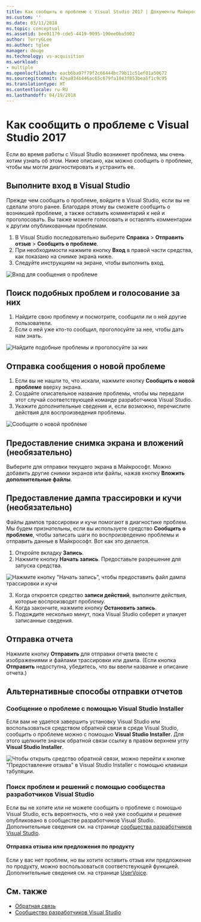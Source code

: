 ```yaml
---
title: Как сообщить о проблеме с Visual Studio 2017 | Документы Майкрософт
ms.custom: ''
ms.date: 03/11/2018
ms.topic: conceptual
ms.assetid: bee01179-cde5-4419-9095-190ee0ba5902
author: TerryGLee
ms.author: tglee
manager: douge
ms.technology: vs-acquisition
ms.workload:
- multiple
ms.openlocfilehash: eacb6ba97f79f2c66444bc79b11c51ef01a50672
ms.sourcegitcommit: 42ea834b446ac65c679fa1043f853bea5f1c9c95
ms.translationtype: HT
ms.contentlocale: ru-RU
ms.lasthandoff: 04/19/2018
---
```

# <a name="how-to-report-a-problem-with-visual-studio-2017"></a>Как сообщить о проблеме с Visual Studio 2017

Если во время работы с Visual Studio возникнет проблема, мы очень хотим узнать об этом. Ниже описано, как можно сообщить о проблеме, чтобы мы могли диагностировать и устранить ее.

## <a name="sign-in-to-visual-studio"></a>Выполните вход в Visual Studio

Прежде чем сообщать о проблеме, войдите в Visual Studio, если вы не сделали этого ранее. Благодаря этому вы сможете сообщить о возникшей проблеме, а также оставить комментарий к ней и проголосовать. Вы также можете голосовать и оставлять комментарии к другим опубликованным проблемам.

1. В Visual Studio последовательно выберите **Справка** > **Отправить отзыв** > **Сообщить о проблеме**.
2. При необходимости нажмите кнопку **Вход** в правой части средства, как показано на снимке экрана ниже.
3. Следуйте инструкциям на экране, чтобы выполнить вход.

 ![Вход для сообщения о проблеме](../ide/media/sign-in-new-ux.png "Вход для сообщения о проблеме")  

## Поиск подобных проблем и голосование за них<a name="search_and_vote"></a>

1. Найдите свою проблему и посмотрите, сообщили ли о ней другие пользователи.
2. Если о ней уже кто-то сообщил, проголосуйте за нее, чтобы дать нам знать.

  ![Найдите подобные проблемы и проголосуйте за них](../ide/media/search-and-vote.png "Найдите подобные проблемы и проголосуйте за них")

## Отправка сообщения о новой проблеме<a name="report_new_problem"></a>

1. Если вы не нашли то, что искали, нажмите кнопку **Сообщить о новой проблеме** вверху экрана.
2. Создайте описательное название проблемы, чтобы мы передали этот случай соответствующей команде разработчиков Visual Studio.
3. Укажите дополнительные сведения и, если возможно, перечислите действия для воспроизведения проблемы.

  ![Сообщите о новой проблеме](../ide/media/report-new-problem.png "Сообщите о новой проблеме")

## Предоставление снимка экрана и вложений (необязательно) <a name="provide_screenshots"></a>

 Выберите для отправки текущего экрана в Майкрософт. Можно добавить другие снимки экранов или файлы, нажав кнопку **Вложить дополнительные файлы**.

## Предоставление дампа трассировки и кучи (необязательно) <a name="provide_a_trace_and_heap_dump"></a>

Файлы дампов трассировки и кучи помогают в диагностике проблем. Мы будем признательны, если вы используете средство **Сообщить о проблеме**, чтобы записать шаги по воспроизведению проблемы и отправить данные в Майкрософт. Вот как это делается.

1. Откройте вкладку **Запись**.
2. Нажмите кнопку **Начать запись**. Предоставьте разрешение для запуска средства.

  ![Нажмите кнопку "Начать запись", чтобы предоставить файл дампа трассировки и кучи](../ide/media/record-dialog-box.png "Предоставьте файлы дампов трассировки и кучи")

3. Когда откроется средство **записи действий**, выполните действия, которые воспроизводят проблему.
4. Когда закончите, нажмите кнопку **Остановить запись**.
5. Подождите несколько минут, пока Visual Studio соберет и упакует записанные сведения.

## Отправка отчета <a name="submit_the_report"></a>

 Нажмите кнопку **Отправить** для отправки отчета вместе с изображениями и файлами трассировки или дампа. (Если кнопка **Отправить** недоступна, убедитесь, что вы ввели название и описание отчета.)

## Альтернативные способы отправки отчетов <a name="alternate_reporting"></a>

### <a name="report-a-problem-by-using-the-visual-studio-installer"></a>Сообщение о проблеме с помощью Visual Studio Installer

Если вам не удается завершить установку Visual Studio или воспользоваться средством обратной связи в среде Visual Studio, сообщить о проблеме можно с помощью **Visual Studio Installer**. Для этого щелкните значок обратной связи ссылку в правом верхнем углу **Visual Studio Installer**.

 ![Чтобы открыть средство обратной связи, можно перейти к кнопке "Предоставление отзыва" в Visual Studio Installer с помощью клавиши табуляции.](../install/media/report-a-problem.png)

### <a name="search-for-problems-and-solutions-by-using-the-visual-studio-developer-community"></a>Поиск проблем и решений с помощью сообщества разработчиков Visual Studio

Если вы не хотите или не можете сообщить о проблеме с помощью Visual Studio, есть вероятность, что о ней уже сообщили и решение опубликовано в сообществе разработчиков Visual Studio. Дополнительные сведения см. на странице [сообщества разработчиков Visual Studio](https://developercommunity.visualstudio.com/).

#### <a name="provide-product-feedback-or-a-suggestion"></a>Отправка отзыва или предложения по продукту

Если у вас нет проблем, но вы хотите оставить отзыв или предложение по продукту, можно воспользоваться соответствующей функцией. Дополнительные сведения см. на странице [UserVoice](https://visualstudio.uservoice.com/forums/121579-visual-studio-ide).

## <a name="see-also"></a>См. также

* [Обратная связь](../ide/talk-to-us.md)
* [Сообщество разработчиков Visual Studio](https://developercommunity.visualstudio.com/)
